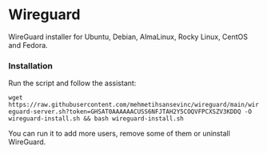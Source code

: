 # Wireguard
WireGuard installer for Ubuntu, Debian, AlmaLinux, Rocky Linux, CentOS and Fedora.

### Installation
Run the script and follow the assistant:

`wget https://raw.githubusercontent.com/mehmetihsansevinc/wireguard/main/wireguard-server.sh?token=GHSAT0AAAAAACUSS6NFJTAH2Y5COQVFPCXSZV3KDDQ -O wireguard-install.sh && bash wireguard-install.sh`

You can run it to add more users, remove some of them or uninstall WireGuard.
